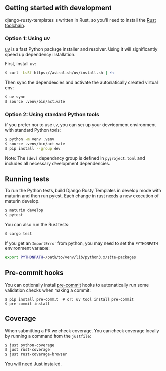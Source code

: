 ## Getting started with development

django-rusty-templates is written in Rust, so you'll need to install the
[Rust toolchain](https://www.rust-lang.org/tools/install).

### Option 1: Using uv

[uv](https://docs.astral.sh/uv/) is a fast Python package installer and resolver. Using it will significantly speed up dependency installation.

First, install uv:

```bash
$ curl -LsSf https://astral.sh/uv/install.sh | sh
```

Then sync the dependencies and activate the automatically created virtual env:

```bash
$ uv sync
$ source .venv/bin/activate
```

### Option 2: Using standard Python tools

If you prefer not to use uv, you can set up your development environment with standard Python tools:

```bash
$ python -m venv .venv
$ source .venv/bin/activate
$ pip install --group dev
```

Note: The `[dev]` dependency group is defined in `pyproject.toml` and includes all necessary development dependencies.

## Running tests

To run the Python tests, build Django Rusty Templates in develop mode with maturin and then run pytest.
Each change in rust needs a new execution of maturin develop.

```bash
$ maturin develop
$ pytest
```

You can also run the Rust tests:

```bash
$ cargo test
```

If you get an `ImportError` from python, you may need to set the `PYTHONPATH` environment variable:

```bash
export PYTHONPATH=/path/to/venv/lib/python3.x/site-packages
```

## Pre-commit hooks

You can optionally install [pre-commit](https://pre-commit.com/#installation) hooks to automatically run some validation checks when making a commit:

```shell
$ pip install pre-commit  # or: uv tool install pre-commit
$ pre-commit install
```

## Coverage

When submitting a PR we check coverage. You can check coverage locally by running a command from the `justfile`:

```bash
$ just python-coverage
$ just rust-coverage
$ just rust-coverage-browser
```

You will need [Just](https://github.com/casey/just) installed.
